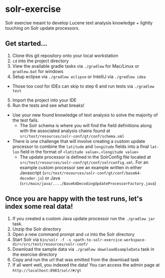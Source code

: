 # solr-exercise
Solr exercise meant to develop Lucene text analysis knowledge + lightly touching on Solr update processors.

## Get started...
1. Clone this git repository onto your local workstation
2. `cd` into the project directory
3. View the available gradle tasks via `./gradlew` for Mac/Linux or `gradlew.bat` for windows
4. Setup eclipse via `./gradlew eclipse` or IntelliJ via `./gradlew idea`
  * Those too cool for IDEs can skip to step 6 and run tests via `./gradlew test`
5. Import the project into your IDE
6. Run the tests and see what breaks!
  * Use your new found knowledge of text analysis to solve the majority of the test fails.
    * The Solr schema is where you will find the field definitions along with the associated analysis chains found at `src/test/resources/solr-conf/gt/conf/schema.xml`
  * There is one challenge that will involve creating a custom update processor to combine the `latitude` and `longitude` fields into a final `lat-lon` field in the format of `<latitude value>,<longitude value>`
    * The update processor is defined in the SolrConfig file located at `src/test/resources/solr-conf/gt/conf/solrconfig.xml`. For an example custom processor see an example written in either Javascript (`src/test/resources/solr-conf/gt/conf/base64-decoder.js`) or Java (`src/main/java/..../Base64DecodingUpdateProcessorFactory.java`)

## Once you are happy with the test runs, let's index some real data!
1. If you created a custom Java update processor run the `./gradlew jar` task.
2. Unzip the Solr directory
3. Open a new command prompt and `cd` into the Solr directory
4. Start Solr via `bin/solr -f -s <path-to-solr-exercice-workspace-dir>/src/test/resources/solr-conf/`
5. Download the sample data via `./gradlew downloadExampleData` task in the exercise directory
6. Copy and run the url that was emitted from the download task
7. If all went well, you indexed the data! You can access the admin page at `http://localhost:8983/solr/#/gt`